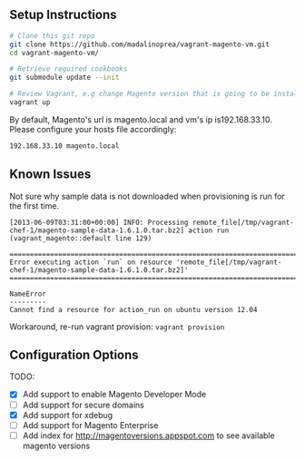 Setup Instructions
-------------------

```bash
# Clone this git repo
git clone https://github.com/madalinoprea/vagrant-magento-vm.git
cd vagrant-magento-vm/

# Retrieve required cookbooks
git submodule update --init

# Review Vagrant, e.g change Magento version that is going to be installed
vagrant up
```

By default, Magento's url is magento.local and vm's ip is192.168.33.10. Please configure your hosts file accordingly:
```bash
192.168.33.10 magento.local
```

Known Issues
--------------------
Not sure why sample data is not downloaded when provisioning is run for the first time.
```
[2013-06-09T03:31:00+00:00] INFO: Processing remote_file[/tmp/vagrant-chef-1/magento-sample-data-1.6.1.0.tar.bz2] action run (vagrant_magento::default line 129)

================================================================================
Error executing action `run` on resource 'remote_file[/tmp/vagrant-chef-1/magento-sample-data-1.6.1.0.tar.bz2]'
================================================================================

NameError
---------
Cannot find a resource for action_run on ubuntu version 12.04
```
Workaround, re-run vagrant provision: `vagrant provision`



Configuration Options
---------------------


TODO:
 - [x] Add support to enable Magento Developer Mode
 - [ ] Add support for secure domains
 - [x] Add support for xdebug
 - [ ] Add support for Magento Enterprise
 - [ ] Add index for http://magentoversions.appspot.com to see available magento versions
